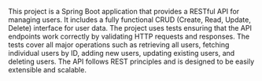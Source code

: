 This project is a Spring Boot application that provides a RESTful API for managing users. 
It includes a fully functional CRUD (Create, Read, Update, Delete) interface for user data. 
The project uses tests ensuring that the API endpoints work correctly by validating HTTP requests and responses. 
The tests cover all major operations such as retrieving all users, fetching individual users by ID, adding new users, updating existing users, and deleting users. 
The API follows REST principles and is designed to be easily extensible and scalable.
